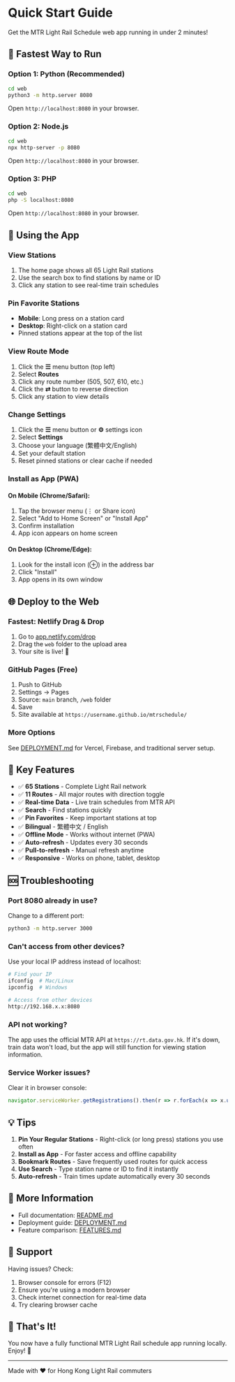 # Quick Start Guide

Get the MTR Light Rail Schedule web app running in under 2 minutes!

## 🚀 Fastest Way to Run

### Option 1: Python (Recommended)
```bash
cd web
python3 -m http.server 8080
```
Open `http://localhost:8080` in your browser.

### Option 2: Node.js
```bash
cd web
npx http-server -p 8080
```
Open `http://localhost:8080` in your browser.

### Option 3: PHP
```bash
cd web
php -S localhost:8080
```
Open `http://localhost:8080` in your browser.

## 📱 Using the App

### View Stations
1. The home page shows all 65 Light Rail stations
2. Use the search box to find stations by name or ID
3. Click any station to see real-time train schedules

### Pin Favorite Stations
- **Mobile**: Long press on a station card
- **Desktop**: Right-click on a station card
- Pinned stations appear at the top of the list

### View Route Mode
1. Click the **☰** menu button (top left)
2. Select **Routes**
3. Click any route number (505, 507, 610, etc.)
4. Click the **⇄** button to reverse direction
5. Click any station to view details

### Change Settings
1. Click the **☰** menu button or **⚙️** settings icon
2. Select **Settings**
3. Choose your language (繁體中文/English)
4. Set your default station
5. Reset pinned stations or clear cache if needed

### Install as App (PWA)
#### On Mobile (Chrome/Safari):
1. Tap the browser menu (⋮ or Share icon)
2. Select "Add to Home Screen" or "Install App"
3. Confirm installation
4. App icon appears on home screen

#### On Desktop (Chrome/Edge):
1. Look for the install icon (⊕) in the address bar
2. Click "Install"
3. App opens in its own window

## 🌐 Deploy to the Web

### Fastest: Netlify Drag & Drop
1. Go to [app.netlify.com/drop](https://app.netlify.com/drop)
2. Drag the `web` folder to the upload area
3. Your site is live! 🎉

### GitHub Pages (Free)
1. Push to GitHub
2. Settings → Pages
3. Source: `main` branch, `/web` folder
4. Save
5. Site available at `https://username.github.io/mtrschedule/`

### More Options
See [DEPLOYMENT.md](DEPLOYMENT.md) for Vercel, Firebase, and traditional server setup.

## 🎯 Key Features

- ✅ **65 Stations** - Complete Light Rail network
- ✅ **11 Routes** - All major routes with direction toggle
- ✅ **Real-time Data** - Live train schedules from MTR API
- ✅ **Search** - Find stations quickly
- ✅ **Pin Favorites** - Keep important stations at top
- ✅ **Bilingual** - 繁體中文 / English
- ✅ **Offline Mode** - Works without internet (PWA)
- ✅ **Auto-refresh** - Updates every 30 seconds
- ✅ **Pull-to-refresh** - Manual refresh anytime
- ✅ **Responsive** - Works on phone, tablet, desktop

## 🆘 Troubleshooting

### Port 8080 already in use?
Change to a different port:
```bash
python3 -m http.server 3000
```

### Can't access from other devices?
Use your local IP address instead of localhost:
```bash
# Find your IP
ifconfig  # Mac/Linux
ipconfig  # Windows

# Access from other devices
http://192.168.x.x:8080
```

### API not working?
The app uses the official MTR API at `https://rt.data.gov.hk`. If it's down, train data won't load, but the app will still function for viewing station information.

### Service Worker issues?
Clear it in browser console:
```javascript
navigator.serviceWorker.getRegistrations().then(r => r.forEach(x => x.unregister()))
```

## 💡 Tips

1. **Pin Your Regular Stations** - Right-click (or long press) stations you use often
2. **Install as App** - For faster access and offline capability
3. **Bookmark Routes** - Save frequently used routes for quick access
4. **Use Search** - Type station name or ID to find it instantly
5. **Auto-refresh** - Train times update automatically every 30 seconds

## 📖 More Information

- Full documentation: [README.md](README.md)
- Deployment guide: [DEPLOYMENT.md](DEPLOYMENT.md)
- Feature comparison: [FEATURES.md](FEATURES.md)

## 🤝 Support

Having issues? Check:
1. Browser console for errors (F12)
2. Ensure you're using a modern browser
3. Check internet connection for real-time data
4. Try clearing browser cache

## 🎉 That's It!

You now have a fully functional MTR Light Rail schedule app running locally. Enjoy! 🚊

---

Made with ❤️ for Hong Kong Light Rail commuters
